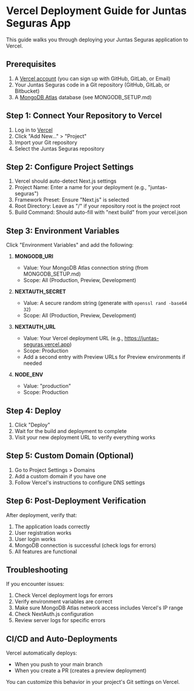 # Vercel Deployment Guide for Juntas Seguras App

This guide walks you through deploying your Juntas Seguras application to Vercel.

## Prerequisites

1. A [Vercel account](https://vercel.com/signup) (you can sign up with GitHub, GitLab, or Email)
2. Your Juntas Seguras code in a Git repository (GitHub, GitLab, or Bitbucket)
3. A [MongoDB Atlas](https://www.mongodb.com/cloud/atlas) database (see MONGODB_SETUP.md)

## Step 1: Connect Your Repository to Vercel

1. Log in to [Vercel](https://vercel.com/)
2. Click "Add New..." > "Project"
3. Import your Git repository
4. Select the Juntas Seguras repository

## Step 2: Configure Project Settings

1. Vercel should auto-detect Next.js settings
2. Project Name: Enter a name for your deployment (e.g., "juntas-seguras")
3. Framework Preset: Ensure "Next.js" is selected
4. Root Directory: Leave as "/" if your repository root is the project root
5. Build Command: Should auto-fill with "next build" from your vercel.json

## Step 3: Environment Variables

Click "Environment Variables" and add the following:

1. **MONGODB_URI**
   - Value: Your MongoDB Atlas connection string (from MONGODB_SETUP.md)
   - Scope: All (Production, Preview, Development)

2. **NEXTAUTH_SECRET**
   - Value: A secure random string (generate with `openssl rand -base64 32`)
   - Scope: All (Production, Preview, Development)

3. **NEXTAUTH_URL**
   - Value: Your Vercel deployment URL (e.g., https://juntas-seguras.vercel.app)
   - Scope: Production
   - Add a second entry with Preview URLs for Preview environments if needed

4. **NODE_ENV**
   - Value: "production"
   - Scope: Production

## Step 4: Deploy

1. Click "Deploy"
2. Wait for the build and deployment to complete
3. Visit your new deployment URL to verify everything works

## Step 5: Custom Domain (Optional)

1. Go to Project Settings > Domains
2. Add a custom domain if you have one
3. Follow Vercel's instructions to configure DNS settings

## Step 6: Post-Deployment Verification

After deployment, verify that:

1. The application loads correctly
2. User registration works
3. User login works
4. MongoDB connection is successful (check logs for errors)
5. All features are functional

## Troubleshooting

If you encounter issues:

1. Check Vercel deployment logs for errors
2. Verify environment variables are correct
3. Make sure MongoDB Atlas network access includes Vercel's IP range
4. Check NextAuth.js configuration
5. Review server logs for specific errors

## CI/CD and Auto-Deployments

Vercel automatically deploys:
- When you push to your main branch
- When you create a PR (creates a preview deployment)

You can customize this behavior in your project's Git settings on Vercel.